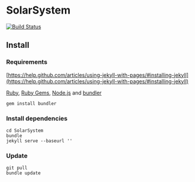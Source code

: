 # SolarSystem
[![Build Status](https://travis-ci.org/publicarray/solarsystem.svg?branch=gh-pages)](https://travis-ci.org/publicarray/solarsystem)
## Install
### Requirements
[https://help.github.com/articles/using-jekyll-with-pages/#installing-jekyll](https://help.github.com/articles/using-jekyll-with-pages/#installing-jekyll)

[Ruby](https://www.ruby-lang.org/), [Ruby Gems](https://rubygems.org), [Node.js](https://nodejs.org/) and [bundler](http://bundler.io)

```
gem install bundler
```

### Install dependencies

```
cd SolarSystem
bundle
jekyll serve --baseurl ''
```

### Update

```
git pull
bundle update
```
